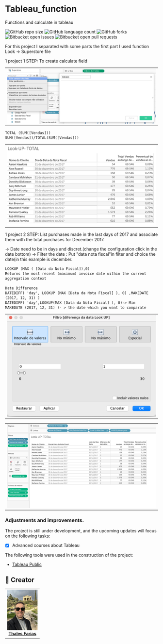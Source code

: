 # Tableau_function
Functions and calculate in tableau


![GitHub repo size](https://img.shields.io/github/repo-size/iuricode/README-template?style=for-the-badge)
![GitHub language count](https://img.shields.io/github/languages/count/iuricode/README-template?style=for-the-badge)
![GitHub forks](https://img.shields.io/github/forks/iuricode/README-template?style=for-the-badge)
![Bitbucket open issues](https://img.shields.io/bitbucket/issues/iuricode/README-template?style=for-the-badge)
![Bitbucket open pull requests](https://img.shields.io/bitbucket/pr-raw/iuricode/README-template?style=for-the-badge)

For this project I separated with some parts the first part I used function Look -> Superstore file

1 project 1 STEP: To create calculate field 

<table>
  <tr>
    <td align="center">
      <a href="#" title="Thales Farias">
        <img src="1.png" width="500" alt="Tableau's Dashboard"/><br>
      </a>
    </td>
  </tr>
</table>

```
TOTAL (SUM([Vendas]))
SUM([Vendas])/TOTAL(SUM([Vendas]))
```


<table>
  <tr>
    <td align="center">
      <a href="#" title="Thales Farias">
        <img src="2.png" width="500" alt="Tableau's Dashboard"/><br>
      </a>
    </td>
  </tr>
</table>

1 project 2 STEP: List purchases made in the last days of 2017 and associate them with the total purchases for December 2017.

-> Date need to be in days and discret.(change the configuration click in the date bottom)
-> Filter the date : Put "data nota fiscal"in filter and choice the date(in this example is december.

```
LOOKUP (MAX ( [Data da Nota Fiscal]),0)
Returns the most recent (maximum) invoice date within the current aggregation context

Date Difference
DATEDIFF( 'day', LOOKUP (MAX [Data da Nota Fiscal] ), 0) ,MAKEDATE (2017, 12, 31) )
DATEDIFF( 'day',LOOKUP(MAX [Data da Nota Fiscal] ), 0)-> Min
MAKEDATE (2017, 12, 31) )- > the date which you want to comparate

```

<table>
  <tr>
    <td align="center">
      <a href="#" title="Thales Farias">
        <img src="3.png" width="500" alt="Tableau's Dashboard"/><br>
      </a>
    </td>
  </tr>
</table>

<table>
  <tr>
    <td align="center">
      <a href="#" title="Thales Farias">
        <img src="4.png" width="500" alt="Tableau's Dashboard"/><br>
      </a>
    </td>
  </tr>
</table>






### Adjustments and improvements.

The project is still under development, and the upcoming updates will focus on the following tasks:

- [x] Advanced courses about Tableau

The following tools were used in the construction of the project:

- [Tableau Public ](<https://public.tableau.com/app/discover/>)



## 🤝 Creator

<table>
  <tr>
    <td align="center">
      <a href="#" title="Thales Farias">
        <img src="grecia.jpg" width="100" alt="Foto do Thales Farias no GitHub"/><br>
        <sub>
          <b><a href="https://www.linkedin.com/in/thalesfreirefarias/" target="_blank">Thales Farias</b>
        </sub>
      </a>
    </td>
  </tr>
</table>


